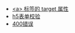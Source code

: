 - [\<a> 标签的 target 属性](http://www.w3school.com.cn/tags/att_a_target.asp)
- [h5表单校验]()
- [400错误](https://www.cnblogs.com/beppezhang/p/5824986.html)
